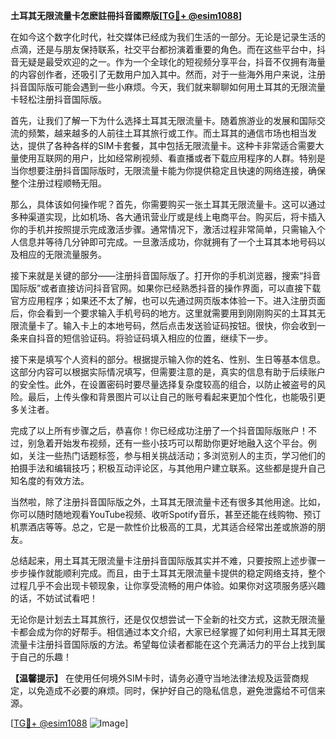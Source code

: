 **土耳其无限流量卡怎麽註冊抖音國際版[[TG💪+ @esim1088](https://t.me/s/esim1088)]**

在如今这个数字化时代，社交媒体已经成为我们生活的一部分。无论是记录生活的点滴，还是与朋友保持联系，社交平台都扮演着重要的角色。而在这些平台中，抖音无疑是最受欢迎的之一。作为一个全球化的短视频分享平台，抖音不仅拥有海量的内容创作者，还吸引了无数用户加入其中。然而，对于一些海外用户来说，注册抖音国际版可能会遇到一些小麻烦。今天，我们就来聊聊如何用土耳其的无限流量卡轻松注册抖音国际版。

首先，让我们了解一下为什么选择土耳其无限流量卡。随着旅游业的发展和国际交流的频繁，越来越多的人前往土耳其旅行或工作。而土耳其的通信市场也相当发达，提供了各种各样的SIM卡套餐，其中包括无限流量卡。这种卡非常适合需要大量使用互联网的用户，比如经常刷视频、看直播或者下载应用程序的人群。特别是当你想要注册抖音国际版时，无限流量卡能为你提供稳定且快速的网络连接，确保整个注册过程顺畅无阻。

那么，具体该如何操作呢？首先，你需要购买一张土耳其无限流量卡。这可以通过多种渠道实现，比如机场、各大通讯营业厅或是线上电商平台。购买后，将卡插入你的手机并按照提示完成激活步骤。通常情况下，激活过程非常简单，只需输入个人信息并等待几分钟即可完成。一旦激活成功，你就拥有了一个土耳其本地号码以及相应的无限流量服务。

接下来就是关键的部分——注册抖音国际版了。打开你的手机浏览器，搜索“抖音国际版”或者直接访问抖音官网。如果你已经熟悉抖音的操作界面，可以直接下载官方应用程序；如果还不太了解，也可以先通过网页版本体验一下。进入注册页面后，你会看到一个要求输入手机号码的地方。这里就需要用到刚刚购买的土耳其无限流量卡了。输入卡上的本地号码，然后点击发送验证码按钮。很快，你会收到一条来自抖音的短信验证码。将验证码填入相应的位置，继续下一步。

接下来是填写个人资料的部分。根据提示输入你的姓名、性别、生日等基本信息。这部分内容可以根据实际情况填写，但需要注意的是，真实的信息有助于后续账户的安全性。此外，在设置密码时要尽量选择复杂度较高的组合，以防止被盗号的风险。最后，上传头像和背景图片可以让自己的账号看起来更加个性化，也能吸引更多关注者。

完成了以上所有步骤之后，恭喜你！你已经成功注册了一个抖音国际版账户！不过，别急着开始发布视频，还有一些小技巧可以帮助你更好地融入这个平台。例如，关注一些热门话题标签，参与相关挑战活动；多浏览别人的主页，学习他们的拍摄手法和编辑技巧；积极互动评论区，与其他用户建立联系。这些都是提升自己知名度的有效方法。

当然啦，除了注册抖音国际版之外，土耳其无限流量卡还有很多其他用途。比如，你可以随时随地观看YouTube视频、收听Spotify音乐，甚至还能在线购物、预订机票酒店等等。总之，它是一款性价比极高的工具，尤其适合经常出差或旅游的朋友。

总结起来，用土耳其无限流量卡注册抖音国际版其实并不难，只要按照上述步骤一步步操作就能顺利完成。而且，由于土耳其无限流量卡提供的稳定网络支持，整个过程几乎不会出现卡顿现象，让你享受流畅的用户体验。如果你对这项服务感兴趣的话，不妨试试看吧！

无论你是计划去土耳其旅行，还是仅仅想尝试一下全新的社交方式，这款无限流量卡都会成为你的好帮手。相信通过本文介绍，大家已经掌握了如何利用土耳其无限流量卡注册抖音国际版的方法。希望每位读者都能在这个充满活力的平台上找到属于自己的乐趣！

**【温馨提示】** 在使用任何境外SIM卡时，请务必遵守当地法律法规及运营商规定，以免造成不必要的麻烦。同时，保护好自己的隐私信息，避免泄露给不可信来源。

[[TG💪+ @esim1088](https://t.me/s/esim1088) ![Image](https://i.postimg.cc/4NQfJmqS/Snipaste-2025-05-13-00-14-12.png)]